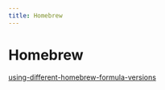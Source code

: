 ```yaml
---
title: Homebrew
---
```


# Homebrew

[using-different-homebrew-formula-versions](using-different-homebrew-formula-versions.md)
